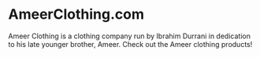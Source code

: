 # AmeerClothing.com
Ameer Clothing is a clothing company run by Ibrahim Durrani in dedication to his late younger brother, Ameer. Check out the Ameer clothing products!

